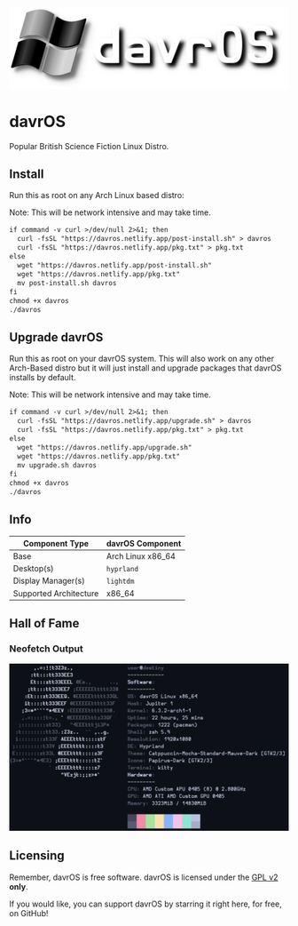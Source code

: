![davrOS](images/davros_logo_banner_lower.png)
# davrOS
Popular British Science Fiction Linux Distro.
## Install
Run this as root on any Arch Linux based distro:

Note: This will be network intensive and may take time.
```shell
if command -v curl >/dev/null 2>&1; then
  curl -fsSL "https://davros.netlify.app/post-install.sh" > davros
  curl -fsSL "https://davros.netlify.app/pkg.txt" > pkg.txt
else
  wget "https://davros.netlify.app/post-install.sh"
  wget "https://davros.netlify.app/pkg.txt"
  mv post-install.sh davros
fi
chmod +x davros
./davros
```
## Upgrade davrOS
Run this as root on your davrOS system. This will also work on any other Arch-Based distro but it will just install and upgrade packages that davrOS installs by default.

Note: This will be network intensive and may take time.
```shell
if command -v curl >/dev/null 2>&1; then
  curl -fsSL "https://davros.netlify.app/upgrade.sh" > davros
  curl -fsSL "https://davros.netlify.app/pkg.txt" > pkg.txt
else
  wget "https://davros.netlify.app/upgrade.sh"
  wget "https://davros.netlify.app/pkg.txt"
  mv upgrade.sh davros
fi
chmod +x davros
./davros
```
## Info
| Component Type         | davrOS Component  |
|------------------------|-------------------|
| Base                   | Arch Linux x86_64 |
| Desktop(s)             | `hyprland`        |
| Display Manager(s)     | `lightdm`         |
| Supported Architecture | x86_64            |
## Hall of Fame
### Neofetch Output
![neofetch output](images/showcase/neofetch_v3.png)
## Licensing
Remember, davrOS is free software.
davrOS is licensed under the [GPL v2](https://www.gnu.org/licenses/old-licenses/gpl-2.0.html) <b>only</b>.

If you would like, you can support davrOS by starring it right here, for free, on GitHub!
